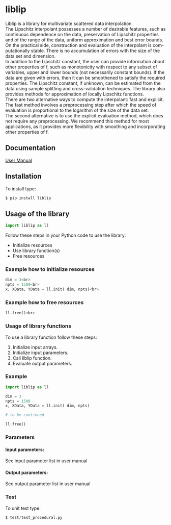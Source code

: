 # liblip    
Liblip is a library for multivariate scattered data interpolation<br>
The Lipschitz interpolant possesses a number of desirable features, such as continuous dependence on the data, preservation of Lipschitz properties and of the range of the data, uniform approximation and best error bounds. On the practical side, construction and evaluation of the interpolant is com- putationally stable. There is no accumulation of errors with the size of the data set and dimension.<br>
In addition to the Lipschitz constant, the user can provide information about other properties of f, such as monotonicity with respect to any subset of variables, upper and lower bounds (not necessarily constant bounds). If the data are given with errors, then it can be smoothened to satisfy the required properties. The Lipschitz constant, if unknown, can be estimated from the data using sample splitting and cross-validation techniques. The library also provides methods for approximation of locally Lipschitz functions.<br>
There are two alternative ways to compute the interpolant: fast and explicit.<br>
The fast method involves a preprocessing step after which the speed of evaluation is proportional to the logarithm of the size of the data set.<br>
The second alternative is to use the explicit evaluation method, which does not require any preprocessing. We recommend this method for most applications, as it provides more flexibility with smoothing and incorporating other properties of f.<br>
## Documentation
[User Manual](http://gbfiles.epizy.com/liblip2.pdf)

## Installation
To install type:
```python
$ pip install liblip
```
## Usage of the library 

```python
import liblip as ll
```
Follow these steps in your Python code to use the library:<br>
- Initialize resources<br>
- Use library function(s)<br>
- Free resources<br>
### Example how to initialize resources
```python
dim = 3<br>
npts = 1500<br>
x, XData, YData = ll.init( dim, npts)<br>
```

### Example how to free resources
```python
ll.free()<br>
```

### Usage of library functions
To use a library function follow these steps:
1. Initialize input arrays.
2. Initialize input parameters.
3. Call liblip function.
4. Evaluate output parameters. 
### Example
```python
import liblip as ll

dim = 3
npts = 1500
x, XData, YData = ll.init( dim, npts)

# to be continued 

ll.free()
```

### Parameters
#### Input parameters:
See input parameter list in user manual
#### Output parameters:
See output parameter list in user manual

### Test
To unit test type:
```python
$ test/test_procedural.py
```